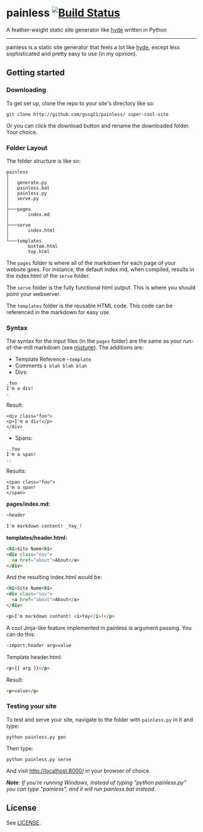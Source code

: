 # painless [![Build Status](https://travis-ci.org/gusg21/painless.svg?branch=master)](https://travis-ci.org/gusg21/painless)
A feather-weight static site generator like [hyde][1] written in Python

*************************

painless is a static site generator that feels a lot like [hyde][1], except less sophisticated and pretty easy to use (in my opinion).

## Getting started

### Downloading

To get set up, clone the repo to your site's directory like so:

    git clone http://github.com/gusg21/painless/ super-cool-site

Or you can click the download button and rename the downloaded folder. Your choice.

### Folder Layout

The folder structure is like so:

```
painless
│
│   generate.py
│   painless.bat
│   painless.py
│   serve.py
│
├───pages
│       index.md
│
├───serve
│       index.html
│
└───templates
        bottom.html
        top.html
```

The `pages` folder is where all of the markdown for each page of your website goes. For instance, the default index.md, when compiled, results in the index.html of the `serve` folder.

The `serve` folder is the fully functional html output. This is where you should point your webserver.

The `templates` folder is the reusable HTML code. This code can be referenced in the markdown for easy use.

### Syntax

The syntax for the input files (in the `pages` folder) are the same as your run-of-the-mill markdown (see [mistune][3]). The additions are:

- Template Reference `~template`
- Comments `$ blah blah blah`
- Divs:

```
.foo
I'm a div!
.
  ```

  Result:

  ```
<div class="foo">
<p>I'm a div!</p>
</div>
  ```
- Spans:

```
..foo
I'm a span!
..
  ```

  Results:

  ```
<span class="foo">
I'm a span!
</span>
  ```

**pages/index.md:**
```markdown
~header

I'm markdown content! _Yay_!
```

**templates/header.html:**
```HTML
<h1>Site Name<h1>
<div class="nav">
  <a href="about">About</a>
</div>
```

And the resulting index.html would be:
```HTML
<h1>Site Name<h1>
<div class="nav">
  <a href="about">About</a>
</div>

<p>I'm markdown content! <i>Yay</i>!</p>
```

A cool Jinja-like feature implemented in painless is argument passing. You can do this:

```markdown
~import:header arg=value
```

Template header.html:
```HTML
<p>{{ arg }}</p>
```

Result:
```HTML
<p>value</p>
```

### Testing your site

To test and serve your site, navigate to the folder with `painless.py` in it and type:

    python painless.py gen

Then type:

    python painless.py serve

And visit <http://localhost:8000/> in your browser of choice.

_**Note**: If you're running Windows, instead of typing "python painless.py" you can type "painless", and it will run painless.bat instead._

## License

See [LICENSE][2].

[1]: http://hyde.github.io/
[2]: https://github.com/gusg21/painless/blob/master/LICENSE
[3]: http://github.com/lepture/mistune
